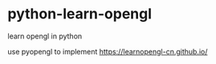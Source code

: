 # python-learn-opengl
learn opengl in python

use pyopengl to implement https://learnopengl-cn.github.io/
